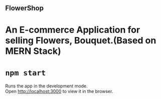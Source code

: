 ## FlowerShop
# An E-commerce Application for selling Flowers, Bouquet.(Based on MERN Stack)

# `npm start`

Runs the app in the development mode.\
Open [http://localhost:3000](http://localhost:3000) to view it in the browser.


